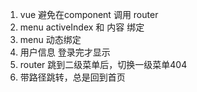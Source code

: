 1. vue 避免在component 调用 router
2. menu activeIndex 和 内容 绑定
3. menu 动态绑定
4. 用户信息 登录完才显示
5. router 跳到二级菜单后，切换一级菜单404
6. 带路径跳转，总是回到首页